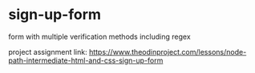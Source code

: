 # sign-up-form
form with multiple verification methods including regex


project assignment link: https://www.theodinproject.com/lessons/node-path-intermediate-html-and-css-sign-up-form
